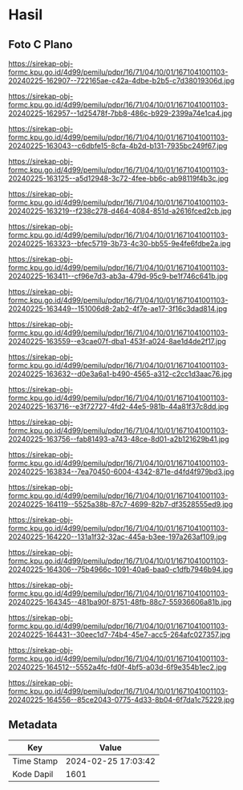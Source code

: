 # Hasil

## Foto C Plano

https://sirekap-obj-formc.kpu.go.id/4d99/pemilu/pdpr/16/71/04/10/01/1671041001103-20240225-162907--722165ae-c42a-4dbe-b2b5-c7d38019306d.jpg

https://sirekap-obj-formc.kpu.go.id/4d99/pemilu/pdpr/16/71/04/10/01/1671041001103-20240225-162957--1d25478f-7bb8-486c-b929-2399a74e1ca4.jpg

https://sirekap-obj-formc.kpu.go.id/4d99/pemilu/pdpr/16/71/04/10/01/1671041001103-20240225-163043--c6dbfe15-8cfa-4b2d-b131-7935bc249f67.jpg

https://sirekap-obj-formc.kpu.go.id/4d99/pemilu/pdpr/16/71/04/10/01/1671041001103-20240225-163125--a5d12948-3c72-4fee-bb6c-ab98119f4b3c.jpg

https://sirekap-obj-formc.kpu.go.id/4d99/pemilu/pdpr/16/71/04/10/01/1671041001103-20240225-163219--f238c278-d464-4084-851d-a2616fced2cb.jpg

https://sirekap-obj-formc.kpu.go.id/4d99/pemilu/pdpr/16/71/04/10/01/1671041001103-20240225-163323--bfec5719-3b73-4c30-bb55-9e4fe6fdbe2a.jpg

https://sirekap-obj-formc.kpu.go.id/4d99/pemilu/pdpr/16/71/04/10/01/1671041001103-20240225-163411--cf96e7d3-ab3a-479d-95c9-be1f746c641b.jpg

https://sirekap-obj-formc.kpu.go.id/4d99/pemilu/pdpr/16/71/04/10/01/1671041001103-20240225-163449--151006d8-2ab2-4f7e-ae17-3f16c3dad814.jpg

https://sirekap-obj-formc.kpu.go.id/4d99/pemilu/pdpr/16/71/04/10/01/1671041001103-20240225-163559--e3cae07f-dba1-453f-a024-8ae1d4de2f17.jpg

https://sirekap-obj-formc.kpu.go.id/4d99/pemilu/pdpr/16/71/04/10/01/1671041001103-20240225-163632--d0e3a6a1-b490-4565-a312-c2cc1d3aac76.jpg

https://sirekap-obj-formc.kpu.go.id/4d99/pemilu/pdpr/16/71/04/10/01/1671041001103-20240225-163716--e3f72727-4fd2-44e5-981b-44a81f37c8dd.jpg

https://sirekap-obj-formc.kpu.go.id/4d99/pemilu/pdpr/16/71/04/10/01/1671041001103-20240225-163756--fab81493-a743-48ce-8d01-a2b121629b41.jpg

https://sirekap-obj-formc.kpu.go.id/4d99/pemilu/pdpr/16/71/04/10/01/1671041001103-20240225-163834--7ea70450-6004-4342-871e-d4fd4f979bd3.jpg

https://sirekap-obj-formc.kpu.go.id/4d99/pemilu/pdpr/16/71/04/10/01/1671041001103-20240225-164119--5525a38b-87c7-4699-82b7-df3528555ed9.jpg

https://sirekap-obj-formc.kpu.go.id/4d99/pemilu/pdpr/16/71/04/10/01/1671041001103-20240225-164220--131a1f32-32ac-445a-b3ee-197a263af109.jpg

https://sirekap-obj-formc.kpu.go.id/4d99/pemilu/pdpr/16/71/04/10/01/1671041001103-20240225-164306--75b4966c-1091-40a6-baa0-c1dfb7946b94.jpg

https://sirekap-obj-formc.kpu.go.id/4d99/pemilu/pdpr/16/71/04/10/01/1671041001103-20240225-164345--481ba90f-8751-48fb-88c7-55936606a81b.jpg

https://sirekap-obj-formc.kpu.go.id/4d99/pemilu/pdpr/16/71/04/10/01/1671041001103-20240225-164431--30eec1d7-74b4-45e7-acc5-264afc027357.jpg

https://sirekap-obj-formc.kpu.go.id/4d99/pemilu/pdpr/16/71/04/10/01/1671041001103-20240225-164512--5552a4fc-fd0f-4bf5-a03d-6f9e354b1ec2.jpg

https://sirekap-obj-formc.kpu.go.id/4d99/pemilu/pdpr/16/71/04/10/01/1671041001103-20240225-164556--85ce2043-0775-4d33-8b04-6f7da1c75229.jpg


## Metadata

| Key        | Value               |
| ---------- | ------------------- |
| Time Stamp | 2024-02-25 17:03:42 |
| Kode Dapil | 1601                |



